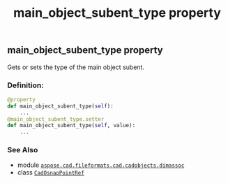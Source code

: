 ﻿---
title: main_object_subent_type property
second_title: Aspose.CAD for Python via .NET API References
description: 
type: docs
weight: 140
url: /python-net/aspose.cad.fileformats.cad.cadobjects.dimassoc/cadosnappointref/main_object_subent_type/
is_root: false
---

## main_object_subent_type property


Gets or sets the type of the main object subent.
### Definition:
```python
@property
def main_object_subent_type(self):
    ...
@main_object_subent_type.setter
def main_object_subent_type(self, value):
    ...
```

### See Also
* module [`aspose.cad.fileformats.cad.cadobjects.dimassoc`](../../)
* class [`CadOsnapPointRef`](/cad/python-net/aspose.cad.fileformats.cad.cadobjects.dimassoc/cadosnappointref)
